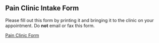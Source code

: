## Pain Clinic Intake Form

Please fill out this form by printing it and bringing it to the clinic on your appointment. Do **not** email or fax this form.

[Pain Clinic Form](/pain_clinic_form.pdf)
